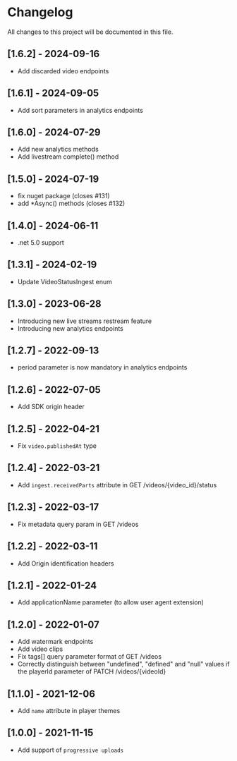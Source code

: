 # Changelog
All changes to this project will be documented in this file.

## [1.6.2] - 2024-09-16
- Add discarded video endpoints

## [1.6.1] - 2024-09-05
- Add sort parameters in analytics endpoints

## [1.6.0] - 2024-07-29
- Add new analytics methods
- Add livestream complete() method

## [1.5.0] - 2024-07-19
- fix nuget package (closes \#131)
- add *Async() methods (closes \#132)

## [1.4.0] - 2024-06-11
- .net 5.0 support

## [1.3.1] - 2024-02-19
- Update VideoStatusIngest enum

## [1.3.0] - 2023-06-28
- Introducing new live streams restream feature
- Introducing new analytics endpoints

## [1.2.7] - 2022-09-13
- period parameter is now mandatory in analytics endpoints

## [1.2.6] - 2022-07-05
- Add SDK origin header

## [1.2.5] - 2022-04-21
- Fix `video.publishedAt` type

## [1.2.4] - 2022-03-21
- Add `ingest.receivedParts` attribute in GET /videos/{video_id}/status

## [1.2.3] - 2022-03-17
- Fix metadata query param in GET /videos

## [1.2.2] - 2022-03-11
- Add Origin identification headers

## [1.2.1] - 2022-01-24
- Add applicationName parameter (to allow user agent extension)

## [1.2.0] - 2022-01-07
- Add watermark endpoints
- Add video clips
- Fix tags[] query parameter format of GET /videos
- Correctly distinguish between "undefined", "defined" and "null" values if the playerId parameter of PATCH /videos/{videoId}

## [1.1.0] - 2021-12-06
- Add `name` attribute in player themes

## [1.0.0] - 2021-11-15
- Add support of `progressive uploads`
